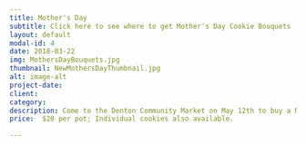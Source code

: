 ```yaml
---
title: Mother's Day
subtitle: Click here to see where to get Mother's Day Cookie Bouquets
layout: default
modal-id: 4
date: 2018-03-22
img: MothersDayBouquets.jpg
thumbnail: NewMothersDayThumbnail.jpg
alt: image-alt
project-date: 
client: 
category: 
description: Come to the Denton Community Market on May 12th to buy a Mother's Day Cookie Bouquet
price:  $20 per pot; Individual cookies also available.

---
```

